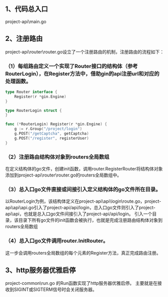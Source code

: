 ## 1、代码总入口
project-api\main.go
## 2、注册路由
project-api\router\router.go设立了一个注册路由的机制，注册路由的流程如下：
### （1）每组路由定义一个实现了Router接口的结构体（参考RouterLogin），在Register方法中，借助gin的api注册url和对应的处理函数。
```go
type Router interface {
	Register(r *gin.Engine)
}
```
```go
type RouterLogin struct {
}

func (*RouterLogin) Register(r *gin.Engine) {
	g := r.Group("/project/login")
	g.POST("/getCaptcha", getCaptcha)
	g.POST("/register", registerUser)
}
```
###  （2）注册路由结构体对象到routers全局数组
在定义结构体的go文件，创建init函数，调用router.RegisterRouter将结构体对象添加到project-api\router\router.go的routers全局数组中。
### （3）总入口go文件直接或间接引入定义结构体的go文件所在目录。
以RouterLogin为例，该结构体定义在project-api\api\login\route.go，project-api\api\api.go引入了project-api/api/login，总入口go文件则引入了project-api\api，也就是总入口go文件间接引入了project-api/api/login。
引入一个目录，该目录下所有go文件的init函数会被执行，也就是完成注册路由结构体对象到routers全局数组
### （4）总入口go文件调用router.InitRouter。
这一步会调用routers全局数组的每个元素的Register方法，真正完成路由注册。

## 3、http服务器优雅启停
project-common\run.go 的Run函数实现了http服务器优雅启停。
主要就是在接收到SIGINT或SIGTERM信号时会关闭服务器。